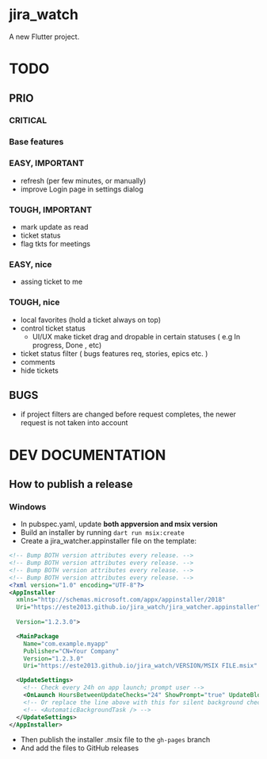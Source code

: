 # jira_watch

A new Flutter project.


# TODO 


## PRIO


### CRITICAL
### Base features

### EASY, IMPORTANT
 - refresh (per few minutes, or manually)
 - improve Login page in settings dialog

### TOUGH, IMPORTANT
 - mark update as read
 - ticket status
 - flag tkts for meetings

### EASY, nice
 - assing ticket to me

### TOUGH, nice
 - local favorites (hold a ticket always on top)
 - control ticket status
   - UI/UX make ticket drag and dropable in certain statuses ( e.g In progress, Done , etc)
 - ticket status filter ( bugs features req, stories, epics etc. )
 - comments
 - hide tickets

## BUGS
 - if project filters are changed before request completes, the newer request is not taken into account





# DEV DOCUMENTATION

## How to publish a release 
### Windows
 - In pubspec.yaml, update **both appversion and msix version**
 - Build an installer by running `dart run msix:create`
 - Create a jira_watcher.appinstaller file on the template:
``` XML
<!-- Bump BOTH version attributes every release. -->
<!-- Bump BOTH version attributes every release. -->
<!-- Bump BOTH version attributes every release. -->
<!-- Bump BOTH version attributes every release. -->
<?xml version="1.0" encoding="UTF-8"?>
<AppInstaller
  xmlns="http://schemas.microsoft.com/appx/appinstaller/2018"
  Uri="https://este2013.github.io/jira_watch/jira_watcher.appinstaller"
 
  Version="1.2.3.0"> 

  <MainPackage
    Name="com.example.myapp"
    Publisher="CN=Your Company"
    Version="1.2.3.0"
    Uri="https://este2013.github.io/jira_watch/VERSION/MSIX FILE.msix" />

  <UpdateSettings>
    <!-- Check every 24h on app launch; prompt user -->
    <OnLaunch HoursBetweenUpdateChecks="24" ShowPrompt="true" UpdateBlocksActivation="false" />
    <!-- Or replace the line above with this for silent background checks: -->
    <!-- <AutomaticBackgroundTask /> -->
  </UpdateSettings>
</AppInstaller>
```
 - Then publish the installer .msix file to the `gh-pages` branch
 - And add the files to GitHub releases